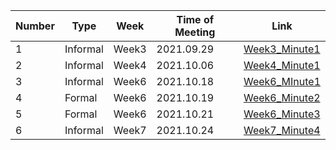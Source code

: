 | Number | Type     | Week  | Time of Meeting | Link                                                         |
| ------ | -------- | ----- | --------------- | ------------------------------------------------------------ |
| 1      | Informal | Week3 | 2021.09.29      | [Week3_Minute1](20210929_Week3_Minute1.pdf)                  |
| 2      | Informal | Week4 | 2021.10.06      | [Week4_Minute1](20211006_Week4_Minute1.pdf)                  |
| 3      | Informal | Week6 | 2021.10.18      | [Week6_MInute1](20211018_Week6_Minute1.pdf)                  |
| 4      | Formal   | Week6 | 2021.10.19      | [Week6_Minute2](20211019_Week6_FormalMeeting_Minute1.pdf)    |
| 5      | Formal   | Week6 | 2021.10.21      | [Week6_Minute3](20211021_Week6_Formal_Meeting_Minute1.pdf)   |
| 6      | Informal | Week7 | 2021.10.24      | [Week7_Minute4](20211024_Week7_Informal_Meeting_Minute1.pdf) |

